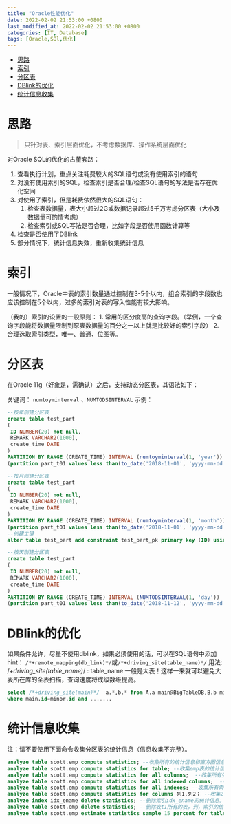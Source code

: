 ```yaml
---
title: "Oracle性能优化"
date: 2022-02-02 21:53:00 +0800
last_modified_at: 2022-02-02 21:53:00 +0800
categories: [IT, Database]
tags: [Oracle,SQl,优化]
---
```


- [思路](#思路)
- [索引](#索引)
- [分区表](#分区表)
- [DBlink的优化](#dblink的优化)
- [统计信息收集](#统计信息收集)

# 思路 

> 只针对表、索引层面优化，不考虑数据库、操作系统层面优化
> 
对Oracle SQL的优化的古董套路：
1. 查看执行计划，重点关注耗费较大的SQL语句或没有使用索引的语句
2. 对没有使用索引的SQL，检查索引是否合理/检查SQL语句的写法是否存在优化空间
3. 对使用了索引，但是耗费依然很大的SQL语句：
   1. 检查表数据量，表大小超过2G或数据记录超过5千万考虑分区表（大小及数据量可酌情考虑）
   2. 检查索引或SQL写法是否合理，比如字段是否使用函数计算等
4. 检查是否使用了DBlink
5. 部分情况下，统计信息失效，重新收集统计信息


# 索引 

一般情况下，Oracle中表的索引数量通过控制在3-5个以内，组合索引的字段数也应该控制在5个以内，过多的索引对表的写入性能有较大影响。

（我的）索引的设置的一般原则：
    1. 常用的区分度高的查询字段。（举例，一个查询字段能将数据量限制到原表数据量的百分之一以上就是比较好的索引字段）
    2. 合理选取索引类型，唯一、普通、位图等。 

# 分区表

在Oracle 11g（好象是，需确认）之后，支持动态分区表，其语法如下：

关键词： `numtoyminterval` 、`NUMTODSINTERVAL` 
示例：

```sql
--按年创建分区表
create table test_part
(
 ID NUMBER(20) not null,
 REMARK VARCHAR2(1000),
 create_time DATE
)
PARTITION BY RANGE (CREATE_TIME) INTERVAL (numtoyminterval(1, 'year'))
(partition part_t01 values less than(to_date('2018-11-01', 'yyyy-mm-dd')));

```

```sql
--按月创建分区表
create table test_part
(
 ID NUMBER(20) not null,
 REMARK VARCHAR2(1000),
 create_time DATE
)
PARTITION BY RANGE (CREATE_TIME) INTERVAL (numtoyminterval(1, 'month'))
(partition part_t01 values less than(to_date('2018-11-01', 'yyyy-mm-dd')));
--创建主键
alter table test_part add constraint test_part_pk primary key (ID) using INDEX;
```

```sql
--按天创建分区表
create table test_part
(
 ID NUMBER(20) not null,
 REMARK VARCHAR2(1000),
 create_time DATE
)
PARTITION BY RANGE (CREATE_TIME) INTERVAL (NUMTODSINTERVAL(1, 'day'))
(partition part_t01 values less than(to_date('2018-11-12', 'yyyy-mm-dd')));
```


# DBlink的优化

如果条件允许，尽量不使用dblink，如果必须使用的话，可以在SQL语句中添加hint：
`/*+remote_mapping(db_link)*/`或`/*+driving_site(table_name)*/` 
用法:   /*+driving_site(table_name)*/  : table_name 一般是大表！这样一来就可以避免大表所在库的全表扫描，查询速度将成级数级提高。

```sql
select /*+driving_site(main)*/  a.*,b.* from A.a main@BigTableDB,B.b minor 
where main.id=minor.id and .......
```

# 统计信息收集
注：请不要使用下面命令收集分区表的统计信息（信息收集不完整）。

```sql
analyze table scott.emp compute statistics; --收集所有的统计信息和直方图信息，包括表、列、索引。
analyze table scott.emp compute statistics for table; --收集emp表的统计信息，不含列、索引统计信息和直方图。
analyze table scott.emp compute statistics for all columns;  --收集所有列的统计信息和直方图（超大表较耗资源，因为只要列中有非空值，那么就会收集这个列的统计信息和直方图）。
analyze table scott.emp compute statistics for all indexed columns;  --收集所有索引列的统计信息和直方图。
analyze table scott.emp compute statistics for all indexes; --收集所有索引统计信息，不含列的统计信息和直方图。
analyze table scott.emp compute statistics for columns 列1,列2； --收集2个列的统计信息和直方图。
analyze index idx_ename delete statistics; --删除索引idx_ename的统计信息。
analyze table scott.emp delete statistics; --删除表t1所有的表，列，索引的统计信息和列直方图。
analyze table scott.emp estimate statistics sample 15 percent for table; --收集emp表的统计信息，以估算模式采样比例为15%进行收集，不含列、索引统计信息和直方图。
```


